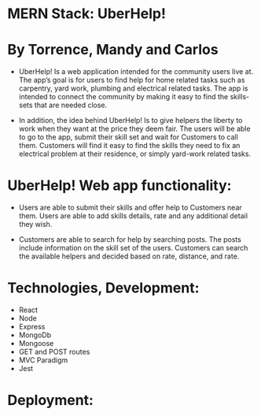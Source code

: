 # MERN Stack: UberHelp!

# By Torrence, Mandy and Carlos

* UberHelp! Is a web application intended for the community users live at. The app’s goal is for users to find help for home related tasks such as carpentry, yard work, plumbing and electrical related tasks. The app is intended to connect the community by making it easy to find the skills-sets that are needed close.

* In addition, the idea behind UberHelp! Is to give helpers the liberty to work when they want at the price they deem fair. The users will be able to go to the app, submit their skill set and wait for Customers to call them. Customers will find it easy to find the skills they need to fix an electrical problem at their residence, or simply yard-work related tasks.

# UberHelp! Web app functionality:

* Users are able to submit their skills and offer help to Customers near them. Users are able to add skills details, rate and any additional detail they wish.

* Customers are able to search for help by searching posts. The posts include information on the skill set of the users. Customers can search the available helpers and decided based on rate, distance, and rate.

# Technologies, Development:

* React
* Node
* Express
* MongoDb
* Mongoose
* GET and POST routes
* MVC Paradigm
* Jest

# Deployment: 